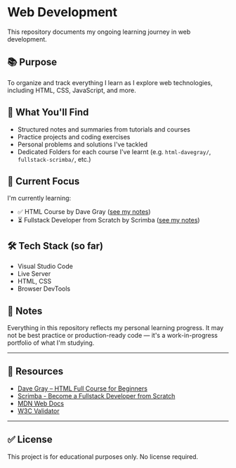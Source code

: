 # Web Development

This repository documents my ongoing learning journey in web development.

## 📚 Purpose

To organize and track everything I learn as I explore web technologies, including HTML, CSS, JavaScript, and more.

## 🧠 What You'll Find

- Structured notes and summaries from tutorials and courses
- Practice projects and coding exercises
- Personal problems and solutions I've tackled
- Dedicated Folders for each course I've learnt (e.g. `html-davegray/`, `fullstack-scrimba/`, etc.)

## 🚀 Current Focus

I'm currently learning:
- ✅ HTML Course by Dave Gray ([see my notes](./html-davegray/README.md))
- ⏳ Fullstack Developer from Scratch by Scrimba ([see my notes](./fullstack-scrimba/README.md))

## 🛠 Tech Stack (so far)

- Visual Studio Code
- Live Server
- HTML, CSS
- Browser DevTools

## 📌 Notes

Everything in this repository reflects my personal learning progress. It may not be best practice or production-ready code — it's a work-in-progress portfolio of what I'm studying.

---

## 🔗 Resources

- [Dave Gray – HTML Full Course for Beginners](https://youtu.be/mJgBOIoGihA)
- [Scrimba - Become a Fullstack Developer from Scratch](https://youtu.be/LzMnsfqjzkA)
- [MDN Web Docs](https://developer.mozilla.org/)
- [W3C Validator](https://validator.w3.org/)

---

## ✅ License

This project is for educational purposes only. No license required.
